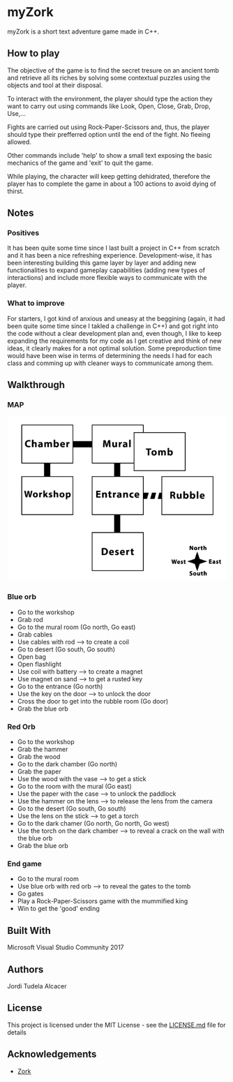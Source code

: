 # myZork
myZork is a short text adventure game made in C++.

## How to play
The objective of the game is to find the secret tresure on an ancient tomb and retrieve all its riches by solving some contextual puzzles
using the objects and tool at their disposal. 

To interact with the environment, the player should type the action they want to carry out using commands like Look, Open, Close, Grab,
Drop, Use,...

Fights are carried out using Rock-Paper-Scissors and, thus, the player should type their prefferred option until the end of the fight.
No fleeing allowed.

Other commands include 'help' to show a small text exposing the basic mechanics of the game and 'exit' to quit the game.

While playing, the character will keep getting dehidrated, therefore the player has to complete the game in about a 100 actions
to avoid dying of thirst.

## Notes
### Positives
It has been quite some time since I last built a project in C++ from scratch and it has been a nice refreshing experience. 
Development-wise, it has been interesting building this game layer by layer and adding new functionalities to expand 
gameplay capabilities (adding new types of interactions) and include more flexible ways to communicate with the player. 

### What to improve
For starters, I got kind of anxious and uneasy at the beggining (again, it had been quite some time since I takled a challenge
in C++) and got right into the code without a clear development plan and, even though, I like to keep expanding the requirements
for my code as I get creative and think of new ideas, it clearly makes for a not optimal solution. Some preproduction time would
have been wise in terms of determining the needs I had for each class and comming up with cleaner ways to communicate among them.

## Walkthrough
### MAP
![Map](/map.png)

### Blue orb

* Go to the workshop
* Grab rod
* Go to the mural room (Go north, Go east)
* Grab cables
* Use cables with rod --> to create a coil
* Go to desert (Go south, Go south)
* Open bag
* Open flashlight
* Use coil with battery --> to create a magnet
* Use magnet on sand --> to get a rusted key
* Go to the entrance (Go north)
* Use the key on the door --> to unlock the door
* Cross the door to get into the rubble room (Go door)
* Grab the blue orb

### Red Orb
* Go to the workshop
* Grab the hammer
* Grab the wood
* Go to the dark chamber (Go north)
* Grab the paper
* Use the wood with the vase --> to get a stick
* Go to the room with the mural (Go east)
* Use the paper with the case --> to unlock the paddlock
* Use the hammer on the lens --> to release the lens from the camera
* Go to the desert (Go south, Go south)
* Use the lens on the stick --> to get a torch
* Go to the dark chamer (Go north, Go north, Go west)
* Use the torch on the dark chamber --> to reveal a crack on the wall with the blue orb
* Grab the blue orb

### End game
* Go to the mural room
* Use blue orb with red orb --> to reveal the gates to the tomb
* Go gates
* Play a Rock-Paper-Scissors game with the mummified king
* Win to get the 'good' ending



## Built With
Microsoft Visual Studio Community 2017

## Authors
Jordi Tudela Alcacer

## License
This project is licensed under the MIT License - see the [LICENSE.md](/LICENSE.md) file for details

## Acknowledgements
* [Zork](http://textadventures.co.uk/games/view/5zyoqrsugeopel3ffhz_vq/zork)
